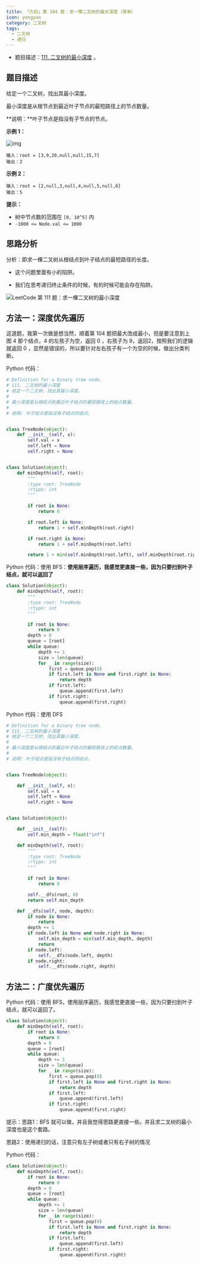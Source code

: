 ```yaml
---
title: 「力扣」第 104 题：求一棵二叉树的最大深度（简单）
icon: yongyan
category: 二叉树
tags:
  - 二叉树
  - 递归
---
```


+ 题目描述：[111. 二叉树的最小深度](https://leetcode-cn.com/problems/minimum-depth-of-binary-tree/description/) 。

## 题目描述

给定一个二叉树，找出其最小深度。

最小深度是从根节点到最近叶子节点的最短路径上的节点数量。

**说明：**叶子节点是指没有子节点的节点。

 

**示例 1：**

![img](https://assets.leetcode.com/uploads/2020/10/12/ex_depth.jpg)



```
输入：root = [3,9,20,null,null,15,7]
输出：2
```

**示例 2：**

```
输入：root = [2,null,3,null,4,null,5,null,6]
输出：5
```

 

**提示：**

- 树中节点数的范围在 `[0, 10^5]` 内
- `-1000 <= Node.val <= 1000`

## 思路分析

分析：即求一棵二叉树从根结点到叶子结点的最短路径的长度。

+ 这个问题里面有小的陷阱。

+ 我们在思考递归终止条件的时候，有的时候可能会存在陷阱。

![LeetCode 第 111 题：求一棵二叉树的最小深度](http://upload-images.jianshu.io/upload_images/414598-a2fe852f58cad7d6.jpg?imageMogr2/auto-orient/strip|imageView2/2/w/1240)

## 方法一：深度优先遍历

这道题，我第一次做是想当然，顺着第 104 题把最大改成最小，但是要注意到上图 4 那个结点，4 的左孩子为空，返回 0 ，右孩子为 9，返回2，按照我们的逻辑就返回 0 ，显然是错误的，所以要针对左右孩子有一个为空的时候，做出分类判断。

Python 代码：

```python
# Definition for a binary tree node.
# 111. 二叉树的最小深度
# 给定一个二叉树，找出其最小深度。
#
# 最小深度是从根结点到最近叶子结点的最短路径上的结点数量。
#
# 说明: 叶子结点是指没有子结点的结点。


class TreeNode(object):
    def __init__(self, x):
        self.val = x
        self.left = None
        self.right = None


class Solution(object):
    def minDepth(self, root):
        """
        :type root: TreeNode
        :rtype: int
        """

        if root is None:
            return 0

        if root.left is None:
            return 1 + self.minDepth(root.right)

        if root.right is None:
            return 1 + self.minDepth(root.left)

        return 1 + min(self.minDepth(root.left), self.minDepth(root.right))
```

Python 代码：使用 BFS：**使用层序遍历，我感觉更直接一些，因为只要扫到叶子结点，就可以返回了**

```python
class Solution(object):
    def minDepth(self, root):
        """
        :type root: TreeNode
        :rtype: int
        """

        if root is None:
            return 0
        depth = 0
        queue = [root]
        while queue:
            depth += 1
            size = len(queue)
            for _ in range(size):
                first = queue.pop(0)
                if first.left is None and first.right is None:
                    return depth
                if first.left:
                    queue.append(first.left)
                if first.right:
                    queue.append(first.right)
```

Python 代码：使用 DFS

```python
# Definition for a binary tree node.
# 111. 二叉树的最小深度
# 给定一个二叉树，找出其最小深度。
#
# 最小深度是从根结点到最近叶子结点的最短路径上的结点数量。
#
# 说明: 叶子结点是指没有子结点的结点。


class TreeNode(object):

    def __init__(self, x):
        self.val = x
        self.left = None
        self.right = None


class Solution(object):

    def __init__(self):
        self.min_depth = float("inf")

    def minDepth(self, root):
        """
        :type root: TreeNode
        :rtype: int
        """

        if root is None:
            return 0

        self.__dfs(root, 0)
        return self.min_depth

    def __dfs(self, node, depth):
        if node is None:
            return
        depth += 1
        if node.left is None and node.right is None:
            self.min_depth = min(self.min_depth, depth)
            return
        if node.left:
            self.__dfs(node.left, depth)
        if node.right:
            self.__dfs(node.right, depth)
```

## 方法二：广度优先遍历

Python 代码：使用 BFS，使用层序遍历，我感觉更直接一些，因为只要扫到叶子结点，就可以返回了。

```python
class Solution(object):
    def minDepth(self, root):
        if root is None:
            return 0
        depth = 0
        queue = [root]
        while queue:
            depth += 1
            size = len(queue)
            for _ in range(size):
                first = queue.pop(0)
                if first.left is None and first.right is None:
                    return depth
                if first.left:
                    queue.append(first.left)
                if first.right:
                    queue.append(first.right)
```

提示：思路1：BFS 就可以做，并且我觉得思路更直接一些。并且求二叉树的最小深度也是这个套路。

思路2：使用递归的话，注意只有左子树或者只有右子树的情况

Python 代码：

```python
class Solution(object):
    def minDepth(self, root):
        if root is None:
            return 0
        depth = 0
        queue = [root]
        while queue:
            depth += 1
            size = len(queue)
            for _ in range(size):
                first = queue.pop(0)
                if first.left is None and first.right is None:
                    return depth
                if first.left:
                    queue.append(first.left)
                if first.right:
                    queue.append(first.right)
```

